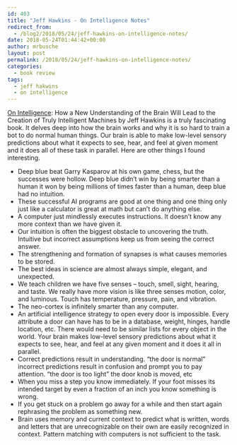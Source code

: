 ```yaml
---
id: 403
title: "Jeff Hawkins - On Intelligence Notes"
redirect_from:
  - /blog2/2018/05/24/jeff-hawkins-on-intelligence-notes/
date: 2018-05-24T01:44:42+00:00
author: mrbusche
layout: post
permalink: /2018/05/24/jeff-hawkins-on-intelligence-notes/
categories:
  - book review
tags:
  - jeff hakwins
  - on intelligence
---
```


[On Intelligence](https://www.amazon.com/Intelligence-Understanding-Creation-Intelligent-Machines-ebook/dp/B003J4VE5Y/): How a New Understanding of the Brain Will Lead to the Creation of Truly Intelligent Machines by Jeff Hawkins is a truly fascinating book. It delves deep into how the brain works and why it is so hard to train a bot to do normal human things. Our brain is able to make low-level sensory predictions about what it expects to see, hear, and feel at given moment and it does all of these task in parallel. Here are other things I found interesting.

- Deep blue beat Garry Kasparov at his own game, chess, but the successes were hollow. Deep blue didn&#8217;t win by being smarter than a human it won by being millions of times faster than a human, deep blue had no intuition.
- These successful AI programs are good at one thing and one thing only just like a calculator is great at math but can&#8217;t do anything else.
- A computer just mindlessly executes instructions. It doesn&#8217;t know any more context than we have given it.
- Our intuition is often the biggest obstacle to uncovering the truth. Intuitive but incorrect assumptions keep us from seeing the correct answer.
- The strengthening and formation of synapses is what causes memories to be stored.
- The best ideas in science are almost always simple, elegant, and unexpected.
- We teach children we have five senses &#8211; touch, smell, sight, hearing, and taste. We really have more vision is like three senses motion, color, and luminous. Touch has temperature, pressure, pain, and vibration.
- The neo-cortex is infinitely smarter than any computer.
- An artificial intelligence strategy to open every door is impossible. Every attribute a door can have has to be in a database, weight, hinges, handle location, etc. There would need to be similar lists for every object in the world. Your brain makes low-level sensory predictions about what it expects to see, hear, and feel at any given moment and it does it all in parallel.
- Correct predictions result in understanding. &#8220;the door is normal&#8221; incorrect predictions result in confusion and prompt you to pay attention. &#8220;the door is too light&#8221; the door knob is moved, etc
- When you miss a step you know immediately. If your foot misses its intended target by even a fraction of an inch you know something is wrong.
- If you get stuck on a problem go away for a while and then start again rephrasing the problem as something new.
- Brain uses memory and current context to predict what is written, words and letters that are unrecognizable on their own are easily recognized in context. Pattern matching with computers is not sufficient to the task.
